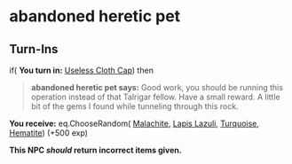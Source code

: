 # abandoned heretic pet
## Turn-Ins



if( **You turn in:** [Useless Cloth Cap](/item/13894)) then


>**abandoned heretic pet says:** Good work, you should be running this operation instead of that Talrigar fellow. Have a small reward. A little bit of the gems I found while tunneling through this rock.


 **You receive:** eq.ChooseRandom( [Malachite](/item/10015), [Lapis Lazuli](/item/10016), [Turquoise](/item/10017), [Hematite](/item/10018)) (+500 exp)

**This NPC *should* return incorrect items given.**
